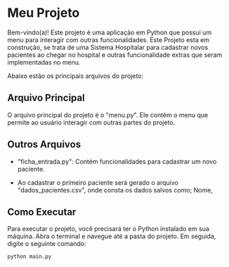 # Meu Projeto

Bem-vindo(a)! Este projeto é uma aplicação em Python que possui um menu para interagir com outras funcionalidades. 
Este Projeto esta em construção, se trata de uma Sistema Hospitalar para cadastrar novos pacientes ao chegar no hospital e outras funcionalidade extras que seram implementadas no menu.


Abaixo estão os principais arquivos do projeto:

## Arquivo Principal

O arquivo principal do projeto é o "menu.py". Ele contém o menu que permite ao usuário interagir com outras partes do projeto.

## Outros Arquivos

- "ficha_entrada.py": Contém funcionalidades para cadastrar um novo paciente.

- Ao cadastrar o primeiro paciente será gerado o arquivo "dados_pacientes.csv", onde consta os dados salvos como; Nome, 

## Como Executar

Para executar o projeto, você precisará ter o Python instalado em sua máquina. Abra o terminal e navegue até a pasta do projeto. Em seguida, digite o seguinte comando:

```bash
python main.py
